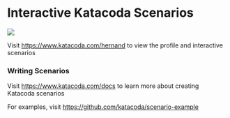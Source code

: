 # Interactive Katacoda Scenarios

[![](http://shields.katacoda.com/katacoda/hernand/count.svg)](https://www.katacoda.com/hernand "Get your profile on Katacoda.com")

Visit https://www.katacoda.com/hernand to view the profile and interactive scenarios

### Writing Scenarios
Visit https://www.katacoda.com/docs to learn more about creating Katacoda scenarios

For examples, visit https://github.com/katacoda/scenario-example
